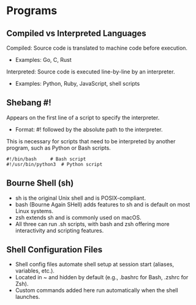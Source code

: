 # Programs

## Compiled vs Interpreted Languages
Compiled: Source code is translated to machine code before execution.

  - Examples: Go, C, Rust

Interpreted: Source code is executed line-by-line by an interpreter.

  - Examples: Python, Ruby, JavaScript, shell scripts

## Shebang #!
Appears on the first line of a script to specify the interpreter.

  - Format: #! followed by the absolute path to the interpreter.

This is necessary for scripts that need to be interpreted by another program, such as Python or Bash scripts.

    #!/bin/bash     # Bash script
    #!/usr/bin/python3  # Python script

## Bourne Shell (sh)
- sh is the original Unix shell and is POSIX-compliant.
- bash (Bourne Again SHell) adds features to sh and is default on most Linux systems.
- zsh extends sh and is commonly used on macOS.
- All three can run .sh scripts, with bash and zsh offering more interactivity and scripting features.

## Shell Configuration Files
- Shell config files automate shell setup at session start (aliases, variables, etc.).
- Located in ~ and hidden by default (e.g., .bashrc for Bash, .zshrc for Zsh).
- Custom commands added here run automatically when the shell launches.
